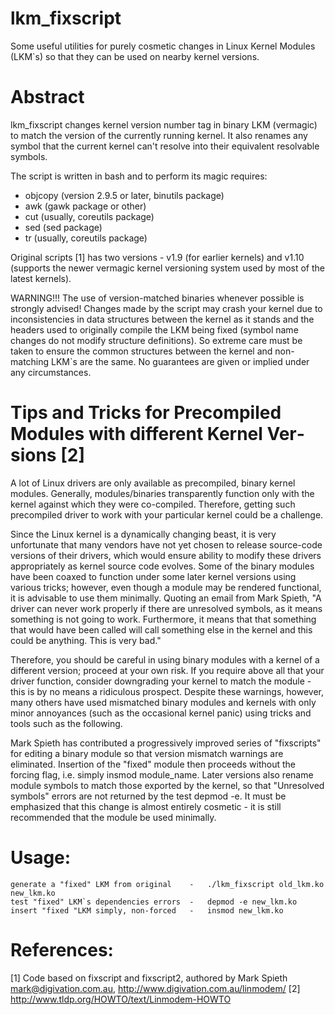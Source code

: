 lkm_fixscript
=============
Some useful utilities for purely cosmetic changes in Linux Kernel Modules (LKM`s) so that they can be used on nearby kernel versions.

Abstract
=============
lkm_fixscript changes kernel version number tag in binary LKM (vermagic) to match the version of the currently running kernel. It also renames any symbol that the current kernel can't resolve into their equivalent resolvable symbols.

The script is written in bash and to perform its magic requires:
* objcopy (version 2.9.5 or later, binutils package)
* awk (gawk package or other)
* cut (usually, coreutils package)
* sed (sed package)
* tr (usually, coreutils package)

Original scripts [1] has two versions - v1.9 (for earlier kernels) and v1.10 (supports the newer vermagic kernel versioning system used by most of the latest kernels).

WARNING!!! The use of version-matched binaries whenever possible is strongly advised!
Changes made by the script may crash your kernel due to inconsistencies in data structures between the kernel as it stands and the headers used to originally compile the LKM being fixed (symbol name changes do not modify structure definitions). So extreme care must be taken to ensure the common structures between the kernel and non-matching LKM`s are the same. No guarantees are given or implied under any circumstances.

Tips and Tricks for Precompiled Modules with different Kernel Ver­sions [2]
=============
A lot of Linux drivers are only available as precompiled, binary kernel modules. Generally, modules/binaries transparently function only with the kernel against which they were co-compiled.  Therefore, getting such precompiled driver to work with your particular kernel could be a challenge.

Since the Linux kernel is a dynamically changing beast, it is very unfortunate that many vendors have not yet chosen to release source-code versions of their drivers, which would ensure ability to modify these drivers appropriately as kernel source code evolves. Some of the binary modules have been coaxed to function under some later kernel versions using various tricks; however, even though a module may be rendered functional, it is advisable to use them minimally. Quoting an email from Mark Spieth, "A driver can never work properly if there are unresolved symbols, as it means something is not going to work. Furthermore, it means that that something that would have been called will call something else in the kernel and this could be anything. This is very bad."

Therefore, you should be careful in using binary modules with a kernel of a different version; proceed at your own risk.  If you require above all that your driver function, consider downgrading your kernel to match the module - this is by no means a ridiculous prospect. Despite these warnings, however, many others have used mismatched binary modules and kernels with only minor annoyances (such as the occasional kernel panic) using tricks and tools such as the following.

Mark Spieth has contributed a progressively improved series of "fixscripts" for editing a binary module so that version mismatch warnings are eliminated. Insertion of the "fixed" module then proceeds without the forcing flag, i.e. simply insmod module_name. Later versions also rename module symbols to match those exported by the kernel, so that "Unresolved symbols" errors are not returned by the test depmod -e.  It must be emphasized that this change is almost entirely cosmetic - it is still recommended that the module be used minimally.

Usage:
=============
	generate a "fixed" LKM from original	-	./lkm_fixscript old_lkm.ko new_lkm.ko
	test "fixed" LKM`s dependencies errors	-	depmod -e new_lkm.ko
	insert "fixed "LKM simply, non-forced	-	insmod new_lkm.ko

References:
=============
[1] Code based on fixscript and fixscript2, authored by Mark Spieth <mark@digivation.com.au>, http://www.digivation.com.au/linmodem/
[2] http://www.tldp.org/HOWTO/text/Linmodem-HOWTO

